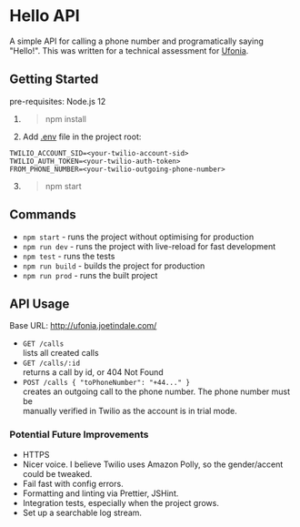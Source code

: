 # Hello API

A simple API for calling a phone number and programatically saying "Hello!".
This was written for a technical assessment for [Ufonia](https://www.ufonia.co/).

## Getting Started

pre-requisites: Node.js 12

1. > npm install
2. Add [.env](https://github.com/motdotla/dotenv) file in the project root:

```
TWILIO_ACCOUNT_SID=<your-twilio-account-sid>
TWILIO_AUTH_TOKEN=<your-twilio-auth-token>
FROM_PHONE_NUMBER=<your-twilio-outgoing-phone-number>
```

3. > npm start

## Commands

- `npm start` - runs the project without optimising for production
- `npm run dev` - runs the project with live-reload for fast development
- `npm test` - runs the tests
- `npm run build` - builds the project for production
- `npm run prod` - runs the built project

## API Usage

Base URL: http://ufonia.joetindale.com/

- `GET /calls`  
  lists all created calls
- `GET /calls/:id`  
  returns a call by id, or 404 Not Found
- `POST /calls { "toPhoneNumber": "+44..." }`  
  creates an outgoing call to the phone number. The phone number must be  
  manually verified in Twilio as the account is in trial mode.

### Potential Future Improvements

- HTTPS
- Nicer voice. I believe Twilio uses Amazon Polly, so the gender/accent could be tweaked.
- Fail fast with config errors.
- Formatting and linting via Prettier, JSHint.
- Integration tests, especially when the project grows.
- Set up a searchable log stream.
